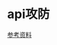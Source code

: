 # api攻防
[参考资料](https://mbd.baidu.com/newspage/data/landingshare?pageType=1&isBdboxFrom=1&context=%7B%22nid%22%3A%22news_9481282735448083190%22%2C%22sourceFrom%22%3A%22bjh%22%7D)